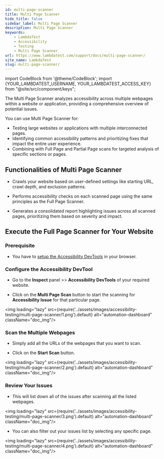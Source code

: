```yaml
---
id: multi-page-scanner
title: Multi Page Scanner
hide_title: false
sidebar_label: Multi Page Scanner
description: Multi Page Scanner
keywords:
    - LambdaTest
    - Accessibility
    - Testing
    - Multi Page Scanner
url: https://www.lambdatest.com/support/docs/multi-page-scanner/
site_name: LambdaTest
slug: multi-page-scanner/
---
```


import CodeBlock from '@theme/CodeBlock';
import {YOUR_LAMBDATEST_USERNAME, YOUR_LAMBDATEST_ACCESS_KEY} from "@site/src/component/keys";

<script type="application/ld+json"
      dangerouslySetInnerHTML={{ __html: JSON.stringify({
       "@context": "https://schema.org",
        "@type": "BreadcrumbList",
        "itemListElement": [{
          "@type": "ListItem",
          "position": 1,
          "name": "Home",
          "item": "https://www.lambdatest.com"
        },{
          "@type": "ListItem",
          "position": 2,
          "name": "Support",
          "item": "https://www.lambdatest.com/support/docs/"
        },{
          "@type": "ListItem",
          "position": 3,
          "name": "How to run Multi Page Scanner",
          "item": "https://www.lambdatest.com/support/docs/multi-page-scanner/"
        }]
      })
    }}
></script>

The Multi Page Scanner analyzes accessibility across multiple webpages within a website or application, providing a comprehensive overview of potential issues. 

You can use Multi Page Scanner for:

- Testing large websites or applications with multiple interconnected pages.
- Identifying common accessibility patterns and prioritizing fixes that impact the entire user experience.
- Combining with Full Page and Partial Page scans for targeted analysis of specific sections or pages.

## Functionalities of Multi Page Scanner

- Crawls your website based on user-defined settings like starting URL, crawl depth, and exclusion patterns.

- Performs accessibility checks on each scanned page using the same principles as the Full Page Scanner.

- Generates a consolidated report highlighting issues across all scanned pages, prioritizing them based on severity and impact.

## Execute the Full Page Scanner for Your Website

### Prerequisite

- You have to [setup the Accessibility DevTools](/support/docs/accessibility-testing/#how-to-setup-the-accessibility-devtools) in your browser.

### Configure the Accessibility DevTool

- Go to the **Inspect** panel >> **Accessibility DevTools** of your required website.

- Click on the **Multi Page Scan** button to start the scanning for **Accessibility Issue** for that particular page.

<img loading="lazy" src={require('../assets/images/accessibility-testing/multi-page-scanner/1.png').default} alt="automation-dashboard" className="doc_img"/>

### Scan the Multiple Webpages

- Simply add all the URLs of the webpages that you want to scan.

- Click on the **Start Scan** button.

<img loading="lazy" src={require('../assets/images/accessibility-testing/multi-page-scanner/2.png').default} alt="automation-dashboard" className="doc_img"/>

### Review Your Issues

- This will list down all of the issues after scanning all the listed webpages.

<img loading="lazy" src={require('../assets/images/accessibility-testing/multi-page-scanner/3.png').default} alt="automation-dashboard" className="doc_img"/>

- You can also filter out your issues list by selecting any specific page.

<img loading="lazy" src={require('../assets/images/accessibility-testing/multi-page-scanner/4.png').default} alt="automation-dashboard" className="doc_img"/>